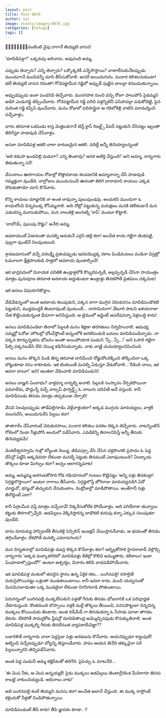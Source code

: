 ```yaml
---
layout: post
title: Post-0076
author: sal
image: assets/images/0076.jpg
categories: [telugu]
tags: []
---
```

🥭🥭🥭🥭🥭🥭🥭🥭వంటింటి వైపు రాగానే తియ్యటి వాసన!  <br>
   <br>
 ‘మావిడిపళ్లా?’ ఒక్కరుపు అరిచాను. అవునంది అమ్మ.  <br>
   <br>
 ఎప్పుడు తెచ్చారు? ఎన్ని తెచ్చారు? ఒక్కొక్కరికీ ఎన్నేసొస్తాయి? వాటాలేసుకునేటప్పుడు ముందుగానే మంచివన్నీ చూసి తీసేసుకోవాలి. అసలే అయిదుగురం. పందార కలిశలనుకుంటా! భలే తియ్యటి వాసన గదంతా! గోనెపట్టామీద గడ్డిలో అప్పుడే పుట్టిన బాలల్లా కనబడుతున్నాయి.  <br>
   <br>
 అప్పుడప్పుడు ఇంకా పండనివి తెచ్చేవారు. మునగపాక నుంచి వచ్చి రోజూ పాలుపోసే పైడమ్మని అడిగి ఎండుగడ్డి తెప్పించేవారు. గోనెపట్టామీద గడ్డి పరిచి పళ్లన్నిటినీ పసిపాపల్లా పడుకోబెట్టి, పైన మరింత గడ్డి కప్పేసి వుంచేవారు. మనం రోజులో పదిసార్లైనా ఆ గదిలోకెళ్లి వాటిని పరామర్శించి వచ్చేవాళ్లం.  <br>
   <br>
 వారం తరవాత ఒకపండు కాస్త మెత్తబడగానే టెన్త్ క్లాస్ రిజల్ట్స్ పేపర్ పట్టుకుని చేసినట్టు ఇల్లంతా తిరిగేస్తూ హడావుడి చేసేవాళ్లం.  <br>
   <br>
 అసలా మావిడిపళ్ల ఆకలి చాలా దారుణమైన ఆకలి. వదిల్తే అన్నీ తినెయ్యాలన్నంత!  <br>
   <br>
 ‘అది కడుపా ఖండవిల్లి మడుగా? ఎన్ని తింటావు? ఆనక అజీర్తి చేస్తుంది!’ అని అమ్మా, నాన్నగారు తిడుతున్నా సరే!  <br>
   <br>
 వేసంకాలం ఊరగాయల రోజుల్లో కొత్తావకాయ కలపడానికి అమ్మానాన్నా చేసే హడావుడి గమ్మత్తుగా వుండేది. నాల్రోజుల ముందునుంచీ ఊరంతా తిరిగి బారామాసి కాయలు ఎక్కడ దొరుకుతాయో చూసి కొనేవారు.  <br>
   <br>
 కొన్ని కాయలు చూడ్డానికి నా అంత లావున్నా పులుపుండవు. అందుకని ముందుగా ఓ కాయలోంచి చిన్నముక్క కోసిమ్మనాలి. అది నోట్లో పెట్టుకున్న మరుక్షణం మనకి తెలీకండానే మన ఎడంకన్ను మూసుకుపోయి, మన నాలుకెళ్లి అంగుట్ని ‘ఠాప్’ మంటూ కొట్టాలి.  <br>
   <br>
 ‘బాబోయ్, పులుపు రొడ్డు!’ అనేది అమ్మ.  <br>
   <br>
 ఆవకాయంటే ఏడాదంతా మనల్ని ఆదుకునే ఎర్రని తల్లి కదా! అంచేత కాయ గట్టిగా టెంకపట్టి, పుల్లగా వుంటేనే నిలవుంటుంది.  <br>
   <br>
 శ్రావణమాసంలో వచ్చే వరలక్ష్మీ వ్రతఁవప్పుడు ఇరవయ్యొక్క రకాల పిండివంటలు వండినా విస్తట్లో ఓమూలగా క్షేత్రపాలకుడి పాత్రలో ఆవకాయ వుండాల్సిందే!  <br>
   <br>
 ఇక భాద్రపదంలో వినాయక చవితికి ఉండ్రాళ్లలోకి కొబ్బరిపచ్చడీ, అల్లప్పచ్చడీ చేసినా సాయంత్రం మాత్రం పునఃపూజ తరవాత ఆవకాయ అద్దుకుంటూ ఉండ్రాళ్లు తినకపోతే వ్రతఫలం దక్కదుట!  <br>
   <br>
 ఇక అసలు విషయానికొద్దాం.  <br>
   <br>
 వేడివేడన్నంలో అంత ఆవకాయ కలుపుకుని, పక్కన బాగా ముగ్గిన చెరుకురసం మావిడిపండొకటి పెట్టుకుని, ముద్దముద్దకీ  తింటూవుంటే వుంటుందీ... నాసామిరంగా! వేటూరి పాటని ఇళయరాజా చేత కొట్టించుకున్నంత ధీమాగా అనిపిస్తుంది. ఆ టైములో అర్జెంట్ ఆపరేషనన్నా వెళ్లబుద్ధి కాదు!  <br>
   <br>
 అసలు మావిడిపండెలా తినాలో పిల్లలకి మనం శిక్షణా తరగతులు నిర్వహించాలి. ఆమధ్య సమ్మర్లో ఓరోజు హొటల్లో భోంచేస్తోంటే అన్నంలోకి అరటిపండుకి బదులు మావిడిపండిచ్చాడు. నా పక్కన కూర్చున్నతను భోజనం అంతా అయిపోయాక పండుని ‘స్స్...స్స్...!’ అని ఓసారి గట్టిగా పీల్చి పక్కనబడేసి లేచి చెయ్యి కడిగేసుకున్నాడు. నాకు వాణ్ణి చంపెయ్యాలనిపించింది.  <br>
   <br>
 అసలు మనం తొక్కని పిండి తిన్న తరవాత దానిమీంచి రోడ్డురోలరెక్కించి తొక్కించినా ఒక్క బొట్టుకూడా రసం రాకూడదు. ఇక టెంకయితే మనల్ని ఏడుస్తూ వేడుకోవాలి...‘చీకింది చాలు, ఇక ఆపరా బాబూ!’ అని! అంతలా వేధించాలి మావిడిపండుని!  <br>
   <br>
 అసలు వాణ్ణని ఏంలాభం? వాళ్లమ్మా నాన్నల్ని అనాలి. పిల్లలకి సంస్కారం నేర్పకపోయినా ఫరవాలేదు, పొద్దున్నే వచ్చే వాట్సప్ ఫార్వర్డ్స్ ఓ నాలుగు చదివితే అదే వస్తుంది. కానీ మావిడిపండు తినడం మాత్రం తప్పకుండా నేర్పాలి!  <br>
   <br>
 వేసవి సెలవులప్పుడు తాడేపల్లిగూడెం వెళ్లేవాళ్లంకదా? అక్కడ ముగ్గురు మావయ్యలు, వాళ్లకి నలుగురేసి, అయిదుగురేసి పిల్లలు కదా!  <br>
   <br>
 తాతగారేం చేసేవారంటే చెరుకురసాలు, పందార కలిశలు పరకల లెక్కన తెచ్చేవారు. వాటన్నింటినీ గోలెంలో నిండా నీళ్లుపోసి అందులో పడేసేవారు. ఎవడికెన్ని తినాలనిపిస్తే అన్నీ తీసుకు తినెయ్యడమే!  <br>
   <br>
 వెంకటేశ్వరస్వామి గుళ్లో బోల్డంత నెయ్యి, జీడిపప్పూ వేసి చేసిన చక్రపొంగలి ప్రసాదం ఓ పెద్ద బేసిన్లో పెట్టేసి అక్కడెవరూ లేకుండా మనల్నే పెట్టుకు తినమంటే ఎలావుంటుంది? ఏలక్కాయ తొక్కలు కూడా మిగల్చం కదా? అచ్చం అలాగన్నమాట!  <br>
   <br>
 అమ్మ, అమ్మమ్మ అరగంటకోసారి గోడ గడియారంలో గంటలు కొట్టినట్టు ‘అన్ని పళ్లు తినకండ్రా! సెగ్గడ్డలొస్తాయీ!’ అంటూ రాగాలు తీసేవారు. సెగ్గడ్డలొస్తే జోగిరాజు మావయ్యనడిగి ఏదో చూర్ణఁవో, భస్మఁవో తెచ్చుకుని వేసుకుంటాం. రెండ్రోజుల్లో మాడిపోతాయి. అంతేగానీ పళ్లు తినొద్దంటే ఎలా?  <br>
   <br>
 కానీ పిర్రలమీద వస్తే మాత్రం చచ్చేచావే! నిక్కరేసుకోలేక పోయేవాళ్లం. అది పగిలేదాకా తువ్వాలు కట్టుకు తిరగాల్సొచ్చేది. ఆడపిల్లలు వెక్కిరిస్తారన్న బాధొకటి కురుపు కన్నా ఎక్కువ సలుపుతూ వుండేది.  <br>
   <br>
 దాసు మావయ్య హాస్పిటల్‌కి తీసుకెళ్లి పెన్సిలిన్ ఇంజక్షన్ చేయిస్తాననేవాడు. ఆ భయంతో తినడం తగ్గించేవాళ్లం. లేకపోతే మనల్ని ఎవరాపగలరు?  <br>
   <br>
 మన చిన్నతనాల్లో మావిడిపళ్లు డజన్ల లెక్కన కొనేవాళ్లం కదా? ఆర్నెల్లకోసారి హైదరాబాద్ వెళ్లొచ్చి నాన్నగారు ‘అక్కడ మల్కాజిగిరిలో మావిడిపళ్లు కేజీల్లో కొలిచి అమ్ముతారు. కలికాలం! ఇంకా ఏంచూడాల్సొస్తుందో?’ అంటూ ఆశ్చర్యం, విచారం కలిపి బాధపడిపోయేవారు.  <br>
   <br>
 ఇక మావిడిపళ్ల వంశంలో తనదైన స్థానం ఉన్న ఏకైక రకం... బంగినపల్లి! రసాలైతే వయసైపోయినట్టు ఒళ్లంతా ముడతలుంటాయి. కానీ ఇవలా కాదు. మంచి యవ్వనంతో మిసమిసలాడుతూ ఒక్క ముడతైనా లేకుండా నిగనిగలాడి పోతుంటాయి.  <br>
   <br>
 పెరుగన్నంలో బంగినపల్లి ముక్కలేసుకుని పళ్లతో గీరుకు తినడం భోజనానికి ఒక పరిపూర్ణత చేకూరుస్తుంది. కొంతమంది బొప్పాయి పళ్లకి మల్లే తొక్కలు తీయించి, పనసపొట్టులా చిన్నచిన్న ముక్కలు కోయించుకు తింటారు. అంత రెడీమేడ్ గా తినడంకన్నా ఓ సీసాడు మాజా తాగడం బెటరు. లేకపోతే సామర్లకోట స్టేషన్లో మావిడితాండ్ర అమ్మొచ్చినపుడు కొనుక్కుతినాలి. అంత మావిడిపళ్ల ముక్కల్ని గీరుకు తినలేనంత వ్యాపకాలేఁవిట్టా??  <br>
   <br>
 బజారెళితే నాన్నగారు చాలా పెద్దసైజు పళ్లు అరడజను కొనేవారు. ఆయనెప్పుడూ క్యాంపులే! అట్నించి వచ్చేటప్పుడూ బోల్డన్ని తెస్తూండేవారు. పాపం ఆయన తినేది తక్కువైనా సరే పిల్లలున్నారని తెచ్చిపడేసేవారు.  <br>
   <br>
 అంత పెద్ద పండునీ అమ్మ కత్తిపీటతో తరిగేది. పైపెచ్చు ఓ మాటనేది...  <br>
   <br>
 ‘ఈ చెంప నీకు, ఆ చెంప అన్నయ్యకీ! సైడు ముక్కలు ఆడపిల్లలు తింటార్లే!టెంక మీరెలాగూ తినరు కాబట్టి నాకుంచెయ్యండి. అదిచాలు నాకు!’  <br>
   <br>
 అది బంగినపల్లి కంటే తియ్యని మనసు కదా! అంచేత అలానే చేస్తుంది. ఈ ముక్క రాస్తోంటే కళ్లెందుకో నీళ్లతో నిండిపోతున్నాయి.  <br>
   <br>
 మావిడిపండంటే తీపే కాదు! తీపి జ్ఞాపకం కూడా.. !!